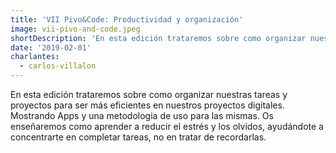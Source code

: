 ```yaml
---
title: 'VII Pivo&Code: Productividad y organización'
image: vii-pivo-and-code.jpeg
shortDescription: 'En esta edición trataremos sobre como organizar nuestras tareas y proyectos para ser más eficientes en nuestros proyectos digitales. Mostrando Apps y una metodologia de uso para las mismas. Os enseñaremos como aprender a reducir el estrés y los olvidos, ayudándote a concentrarte en completar tareas, no en tratar de recordarlas.'
date: '2019-02-01'
charlantes:
  - carlos-villalon
---
```


En esta edición trataremos sobre como organizar nuestras tareas y proyectos para ser más eficientes en nuestros proyectos digitales. Mostrando Apps y una metodologia de uso para las mismas. Os enseñaremos como aprender a reducir el estrés y los olvidos, ayudándote a concentrarte en completar tareas, no en tratar de recordarlas.
